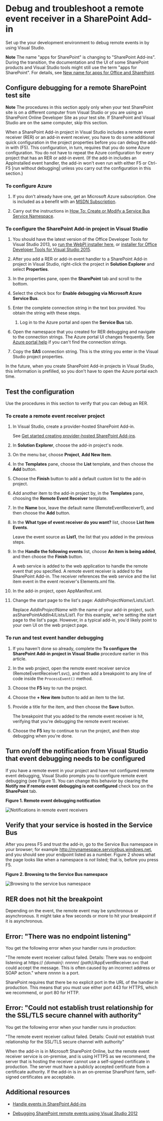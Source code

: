 # Debug and troubleshoot a remote event receiver in a SharePoint Add-in
Set up the your development environment to debug remote events in by using Visual Studio.
 

 **Note**  The name "apps for SharePoint" is changing to "SharePoint Add-ins". During the transition, the documentation and the UI of some SharePoint products and Visual Studio tools might still use the term "apps for SharePoint". For details, see  [New name for apps for Office and SharePoint](new-name-for-apps-for-sharepoint#bk_newname).
 


## Configure debugging for a remote SharePoint test site


 **Note**  The procedures in this section apply only when your test SharePoint site is on a different computer from Visual Studio or you are using an SharePoint Online Developer Site as your test site. If SharePoint and Visual Studio are on the same computer, skip this section.
 

When a SharePoint Add-in project in Visual Studio includes a remote event receiver (RER) or an add-in event receiver, you have to do some additional quick configuration in the project properties before you can debug the add-in with (F5). This configuration, in turn, requires that you do some Azure configuration. You do not have to repeat the Azure configuration for every project that has an RER or add-in event. (If the add-in includes an AppInstalled event handler, the add-in won't even run with either F5 or Ctrl-F5 [run without debugging] unless you carry out the configuration in this section.)
 

 

### To configure Azure


1. If you don't already have one, get an Microsoft Azure subscription. One is included as a benefit with an  [MSDN Subscription](http://azure.microsoft.com/en-us/pricing/member-offers/msdn-benefits/).
    
 
2. Carry out the instructions in  [How To: Create or Modify a Service Bus Service Namespace](http://msdn.microsoft.com/library/fa561f70-007c-45aa-b34d-56317dbbfc87.aspx).
    
 

### To configure the SharePoint Add-in project in Visual Studio


1. You should have the latest version of the Office Developer Tools for Visual Studio 2013, so  [run the WebPI installer here](http://aka.ms/OfficeDevToolsForVS2013), or  [installer for Office Developer Tools for Visual Studio 2015](http://aka.ms/OfficeDevToolsForVS2015).
    
 
2. After you add a RER or add-in event handler to a SharePoint Add-in project in Visual Studio, right-click the project in  **Solution Explorer** and select **Properties**.
    
 
3. In the properties pane, open the  **SharePoint** tab and scroll to the bottom.
    
 
4. Select the check box for  **Enable debugging via Microsoft Azure Service Bus**.
    
 
5. Enter the complete connection string in the text box provided. You obtain the string with these steps.
    
      1. Log in to the Azure portal and open the  **Service Bus** tab.
    
 
  2. Open the namespace that you created for RER debugging and navigate to the connection strings. The Azure portal UI changes frequently. See  [Azure portal help](https://msdn.microsoft.com/en-us/library/azure/dn578292.aspx) if you can't find the connection strings.
    
 
  3. Copy the  **SAS** connection string. This is the string you enter in the Visual Studio project properties.
    
 
In the future, when you create SharePoint Add-in projects in Visual Studio, this information is prefilled, so you don't have to open the Azure portal each time.
 

## Test the configuration
<a name="CreateRER"> </a>

Use the procedures in this section to verify that you can debug an RER.
 

 

### To create a remote event receiver project


1. In Visual Studio, create a provider-hosted SharePoint Add-in.
    
    See  [Get started creating provider-hosted SharePoint Add-ins](get-started-creating-provider-hosted-sharepoint-add-ins).
    
 
2. In  **Solution Explorer**, choose the add-in project's node.
    
 
3. On the menu bar, choose  **Project**,  **Add New Item**.
    
 
4. In the  **Templates** pane, choose the **List** template, and then choose the **Add** button.
    
 
5. Choose the  **Finish** button to add a default custom list to the add-in project.
    
 
6. Add another item to the add-in project by, in the  **Templates** pane, choosing the **Remote Event Receiver** template.
    
 
7. In the  **Name** box, leave the default name (RemoteEventReceiver1), and then choose the  **Add** button.
    
 
8. In the  **What type of event receiver do you want?** list, choose **List Item Events**. 
    
    Leave the event source as  **List1**, the list that you added in the previous steps.
    
 
9. In the  **Handle the following events** list, choose **An item is being added**, and then choose the  **Finish** button.
    
    A web service is added to the web application to handle the remote event that you specified. A remote event receiver is added to the SharePoint Add-in. The receiver references the web service and the list item event in the event receiver's Elements.xml file.
    
 
10. In the add-in project, open AppManifest.xml.
    
 
11. Change the start page to the list's page:  _AddInProjectName_/Lists/List1.
    
    Replace  _AddInProjectName_ with the name of your add-in project, such asSharePointAddIn4/Lists/List1. For this example, we're setting the start page to the list's page. However, in a typical add-in, you'd likely point to your own UI on the web project page.
    
 

### To run and test event handler debugging


1. If you haven't done so already, complete the  **To configure the SharePoint Add-in project in Visual Studio** procedure earlier in this article.
    
 
2. In the web project, open the remote event receiver service (RemoteEventReceiver1.svc), and then add a breakpoint to any line of code inside the  `ProcessEvent()` method.
    
 
3. Choose the  **F5** key to run the project.
    
 
4. Choose the  **+ New item** button to add an item to the list.
    
 
5. Provide a title for the item, and then choose the  **Save** button.
    
    The breakpoint that you added to the remote event receiver is hit, verifying that you're debugging the remote event receiver.
    
 
6. Choose the  **F5** key to continue to run the project, and then stop debugging when you're done.
    
 

## Turn on/off the notification from Visual Studio that event debugging needs to be configured
<a name="RER_TurnOnOffNotificationsinRER"> </a>

If you have a remote event in your project and have not configured remote event debugging, Visual Studio prompts you to configure remote event debugging (see Figure 1). You can change this behavior by clearing the  **Notify me if remote event debugging is not configured** check box on the **SharePoint** tab.
 

 

**Figure 1. Remote event debugging notification**

 

 
![Notifications in remote event receivers](../../images/SP15Con_Remote_Event_Receivers_FAQ_fig3.png)
 

 

 

## Verify that your service is hosted in the Service Bus
<a name="RER_HowDoIKnowWheteherMyServiceisHostedintheServiceBus"> </a>

After you press F5 and trust the add-in, go to the Service Bus namespace in your browser; for example http://mynamespace.servicebus.windows.net, and you should see your endpoint listed as a number. Figure 2 shows what the page looks like when a namespace is  *not*  listed; that is, before you press F5.
 

 

**Figure 2. Browsing to the Service Bus namespace**

 

 
![Browsing to the service bus namespace](../../images/SP15Con_Remote_Event_Receivers_FAQ_fig4.PNG)
 

 

 

## RER does not hit the breakpoint
<a name="RER_DoesNotHitTheBreakPoint"> </a>

Depending on the event, the remote event may be synchronous or asynchronous. It might take a few seconds or more to hit your breakpoint if it is asynchronous.
 

 

## Error: "There was no endpoint listening"
<a name="RER_DoesNotHitTheBreakPoint"> </a>

You get the following error when your handler runs in production:
 

 
"The remote event receiver callout failed. Details: There was no endpoint listening at https:// _{domain}_: _nnnnn_/ _{path}_/AppEventReceiver.svc that could accept the message. This is often caused by an incorrect address or SOAP action." where  _nnnnn_ is a port.
 

 
SharePoint requires that there be no explicit port in the URL of the handler in production. This means that you must use either port 443 for HTTPS, which we recommend, or port 80 for HTTP. 
 

 

## Error: "Could not establish trust relationship for the SSL/TLS secure channel with authority"
<a name="RER_DoesNotHitTheBreakPoint"> </a>

You get the following error when your handler runs in production:
 

 
"The remote event receiver callout failed. Details: Could not establish trust relationship for the SSL/TLS secure channel with authority"
 

 
When the add-in is in Microsoft SharePoint Online, but the remote event receiver service is on-premise, and is using HTTPS as we recommend, the server that is hosting the receiver cannot use a self-signed certificate in production. The server must have a publicly accepted certificate from a certificate authority. If the add-in is in an on-premise SharePoint farm, self-signed certificates are acceptable.
 

 

## Additional resources
<a name="Additional"> </a>


-  [Handle events in SharePoint Add-ins](handle-events-in-sharepoint-add-ins)
    
 
-  [Debugging SharePoint remote events using Visual Studio 2012](http://blogs.msdn.com/b/officeapps/archive/2013/03/21/update-to-debugging-sharepoint-2013-remote-events-using-visual-studio-2012.aspx)
    
 


